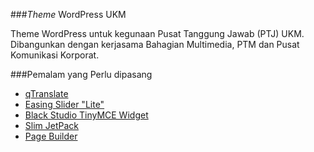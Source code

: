 ###<em>Theme</em> WordPress UKM

Theme WordPress untuk kegunaan Pusat Tanggung Jawab (PTJ) UKM.
Dibangunkan dengan kerjasama Bahagian Multimedia, PTM dan Pusat Komunikasi Korporat.

###Pemalam yang Perlu dipasang
* [qTranslate](http://wordpress.org/plugins/qtranslate/)
* [Easing Slider "Lite"]()
* [Black Studio TinyMCE Widget](http://wordpress.org/plugins/black-studio-tinymce-widget/)
* [Slim JetPack](http://wordpress.org/plugins/slimjetpack/)
* [Page Builder](http://wordpress.org/plugins/siteorigin-panels/)